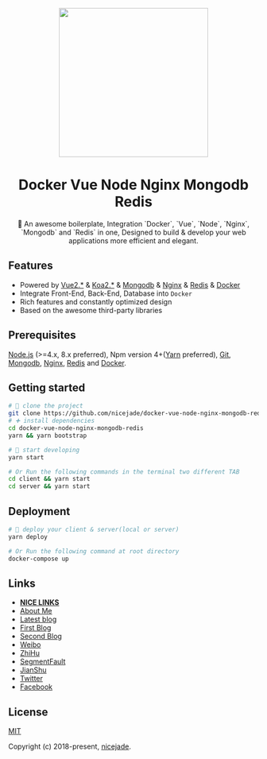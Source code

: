 <p align="center"><a href="https://nicelins.site?from=github" target="_blank"><img width="300"src="https://raw.githubusercontent.com/nicejade/docker-vue-node-nginx-mongodb-redis/master/client/src/assets/images/docker-vue-node-nginx-mongodb-redis-dragon.png"></a></p>

<h1 align="center">Docker Vue Node Nginx Mongodb Redis</h1>

<div align="center">
🐉 An awesome boilerplate, Integration `Docker`, `Vue`, `Node`, `Nginx`, `Mongodb` and `Redis` in one, Designed to build & develop your web applications more efficient and elegant.
</div>

## Features

- Powered by [Vue2.*](https://vuejs.org/) & [Koa2.*](https://koajs.com/) & [Mongodb](https://www.mongodb.com/) & [Nginx](https://www.nginx.com/) & [Redis](https://redis.io/) & [Docker](https://docs.docker.com/compose/install/)
- Integrate Front-End, Back-End, Database into `Docker`
- Rich features and constantly optimized design
- Based on the awesome third-party libraries

## Prerequisites

[Node.js](https://nodejs.org/en/) (>=4.x, 8.x preferred), Npm version 4+([Yarn](https://jeffjade.com/2017/12/30/135-npm-vs-yarn-detial-memo/) preferred), [Git](https://git-scm.com/), [Mongodb](https://www.mongodb.com/), [Nginx](https://www.nginx.com/), [Redis](https://redis.io/) and [Docker](https://docs.docker.com/compose/install/).

## Getting started

```bash
# 🎉 clone the project
git clone https://github.com/nicejade/docker-vue-node-nginx-mongodb-redis.git
# ➕ install dependencies
cd docker-vue-node-nginx-mongodb-redis
yarn && yarn bootstrap

# 🚧 start developing
yarn start

# Or Run the following commands in the terminal two different TAB
cd client && yarn start
cd server && yarn start
```

## Deployment

```bash
# 🚀 deploy your client & server(local or server)
yarn deploy

# Or Run the following command at root directory
docker-compose up
```

## Links

- [**NICE LINKS**](https://nicelinks.site?from=github)
- [About Me](https://about.me/nicejade/)
- [Latest blog](https://nice.lovejade.cn/)
- [First Blog](https://jeffjade.com/)
- [Second Blog](https://blog.lovejade.cn/)
- [Weibo](https://weibo.com/jeffjade)
- [ZhiHu](https://www.zhihu.com/people/yang-qiong-pu/)
- [SegmentFault](https://segmentfault.com/u/jeffjade)
- [JianShu](http://www.jianshu.com/u/9aae3d8f4c3d)
- [Twitter](https://twitter.com/jeffjade2)
- [Facebook](https://www.facebook.com/yang.gang.jade)

## License

[MIT](http://opensource.org/licenses/MIT)

Copyright (c) 2018-present, [nicejade](https://about.me/nicejade/).